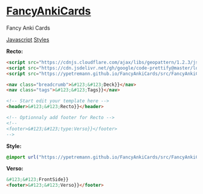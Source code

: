 # [FancyAnkiCards](https://ypetremann.github.io/FancyAnkiCards/)
Fancy Anki Cards

[Javascript](src/FancyAnkiCards.js)
[Styles](src/FancyAnkiCards.css)

**Recto:**
```html
<script src="https://cdnjs.cloudflare.com/ajax/libs/geopattern/1.2.3/js/geopattern.min.js"></script>
<script src="https://cdn.jsdelivr.net/gh/google/code-prettify@master/loader/run_prettify.js"></script>
<script src="https://ypetremann.github.io/FancyAnkiCards/src/FancyAnkiCards.js"></script>

<nav class="breadcrumb">&#123;&#123;Deck}}</nav>
<nav class="tags">&#123;&#123;Tags}}</nav>

<!-- Start edit your template here -->
<header>&#123;&#123;Recto}}</header>

<!-- Optionnaly add footer for Recto -->
<!--
<footer>&#123;&#123;type:Verso}}</footer>
-->
```

**Style:**
```css
@import url("https://ypetremann.github.io/FancyAnkiCards/src/FancyAnkiCards.css");
```

**Verso:**
```html
&#123;&#123;FrontSide}}
<footer>&#123;&#123;Verso}}</footer>
```
